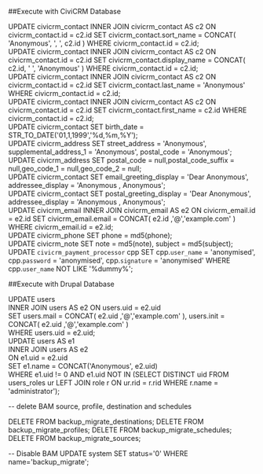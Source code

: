 ##Execute with CiviCRM Database


UPDATE civicrm_contact INNER JOIN civicrm_contact AS c2 ON civicrm_contact.id = c2.id SET civicrm_contact.sort_name = CONCAT( 'Anonymous', ', ', c2.id ) WHERE civicrm_contact.id = c2.id;  
UPDATE civicrm_contact INNER JOIN civicrm_contact AS c2 ON civicrm_contact.id = c2.id SET civicrm_contact.display_name = CONCAT( c2.id, ' ', 'Anonymous' ) WHERE civicrm_contact.id = c2.id;  
UPDATE civicrm_contact INNER JOIN civicrm_contact AS c2 ON civicrm_contact.id = c2.id SET civicrm_contact.last_name = 'Anonymous' WHERE civicrm_contact.id = c2.id;  
UPDATE civicrm_contact INNER JOIN civicrm_contact AS c2 ON civicrm_contact.id = c2.id SET civicrm_contact.first_name = c2.id WHERE civicrm_contact.id = c2.id;  
UPDATE civicrm_contact SET birth_date = STR_TO_DATE('01,1,1999','%d,%m,%Y');  
UPDATE civicrm_address SET street_address = 'Anonymous', supplemental_address_1 = 'Anonymous', postal_code = 'Anonymous';  
UPDATE civicrm_address SET postal_code = null,postal_code_suffix = null,geo_code_1 = null,geo_code_2 = null;  
UPDATE civicrm_contact SET email_greeting_display = 'Dear Anonymous', addressee_display = 'Anonymous , Anonymous';  
UPDATE civicrm_contact SET postal_greeting_display = 'Dear Anonymous', addressee_display = 'Anonymous , Anonymous';  
UPDATE civicrm_email INNER JOIN civicrm_email AS e2 ON civicrm_email.id = e2.id SET civicrm_email.email = CONCAT( e2.id ,'@','example.com' ) WHERE civicrm_email.id = e2.id;  
UPDATE civicrm_phone SET phone = md5(phone);  
UPDATE civicrm_note SET note = md5(note), subject = md5(subject);  
UPDATE `civicrm_payment_processor` cpp SET cpp.`user_name` = 'anonymised', cpp.`password` = 'anonymised', cpp.`signature` = 'anonymised' WHERE cpp.`user_name` NOT LIKE '%dummy%';  

##Execute with Drupal Database

UPDATE users  
INNER JOIN users AS e2 ON users.uid = e2.uid  
SET users.mail = CONCAT( e2.uid ,'@','example.com' ), users.init = CONCAT( e2.uid ,'@','example.com' )  
WHERE users.uid = e2.uid;  
UPDATE users AS e1  
INNER JOIN users AS e2   
ON e1.uid = e2.uid   
SET e1.name = CONCAT('Anonymous', e2.uid)  
WHERE e1.uid != 0 AND
      e1.uid NOT IN (SELECT DISTINCT uid FROM users_roles ur LEFT JOIN role r ON ur.rid = r.rid WHERE r.name = 'administrator');  
 
-- delete BAM source, profile, destination and schedules 

DELETE FROM  backup_migrate_destinations;
DELETE FROM  backup_migrate_profiles;
DELETE FROM  backup_migrate_schedules;
DELETE FROM  backup_migrate_sources;

-- Disable BAM
UPDATE system SET status='0' WHERE name='backup_migrate';
